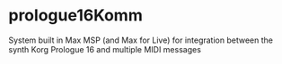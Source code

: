 # prologue16Komm
System built in Max MSP (and Max for Live) for integration between the synth Korg Prologue 16 and multiple MIDI messages

